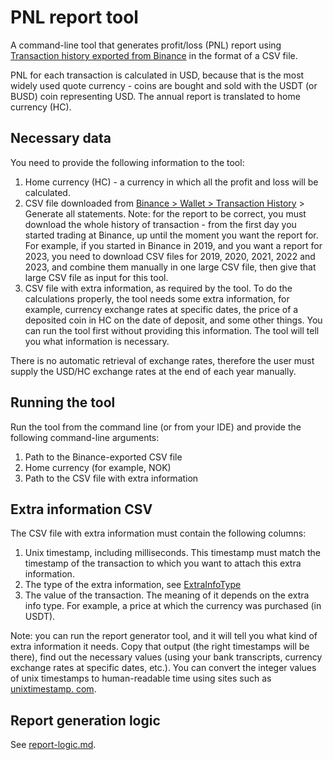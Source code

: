 # PNL report tool

A command-line tool that generates profit/loss (PNL) report
using [Transaction history exported from Binance](https://www.binance.com/en/my/wallet/history/) in
the format of a CSV file.

PNL for each transaction is calculated in USD, because that is the most widely used quote currency -
coins are bought and sold with the USDT (or BUSD) coin representing USD. The annual report is
translated to home currency (HC).

## Necessary data

You need to provide the following information to the tool:

1. Home currency (HC) - a currency in which all the profit and loss will be calculated.
2. CSV file downloaded
   from [Binance > Wallet > Transaction History](https://www.binance.com/en/my/wallet/history/) >
   Generate all statements. Note: for the report to be correct, you must download the whole history
   of transaction - from the first day you started trading at Binance, up until the moment you want
   the report for. For example, if you started in Binance in 2019, and you want a report for 2023,
   you need to download CSV files for 2019, 2020, 2021, 2022 and 2023, and combine them manually in
   one large CSV file, then give that large CSV file as input for this tool.
3. CSV file with extra information, as required by the tool. To do the calculations properly, the
   tool needs some extra information, for example, currency exchange rates at specific dates, the
   price of a deposited coin in HC on the date of deposit, and some other things. You can run the
   tool first without providing this information. The tool will tell you what information is
   necessary.

There is no automatic retrieval of exchange rates, therefore the user must supply the USD/HC
exchange rates at the end of each year manually.

## Running the tool

Run the tool from the command line (or from your IDE) and provide the following command-line
arguments:

1. Path to the Binance-exported CSV file
2. Home currency (for example, NOK)
3. Path to the CSV file with extra information

## Extra information CSV

The CSV file with extra information must contain the following columns:

1. Unix timestamp, including milliseconds. This timestamp must match the timestamp of the
   transaction to which you want to attach this extra information.
2. The type of the extra information,
   see [ExtraInfoType](src/main/java/no/strazdins/data/ExtraInfoType.java)
3. The value of the transaction. The meaning of it depends on the extra info type. For example, a
   price at which the currency was purchased (in USDT).

Note: you can run the report generator tool, and it will tell you what kind of extra information it
needs. Copy that output (the right timestamps will be there), find out the necessary values
(using your bank transcripts, currency exchange rates at specific dates, etc.). You can convert the
integer values of unix timestamps to human-readable time using sites such
as [unixtimestamp. com](https://www.unixtimestamp.com/).

## Report generation logic

See [report-logic.md](report-logic.md).